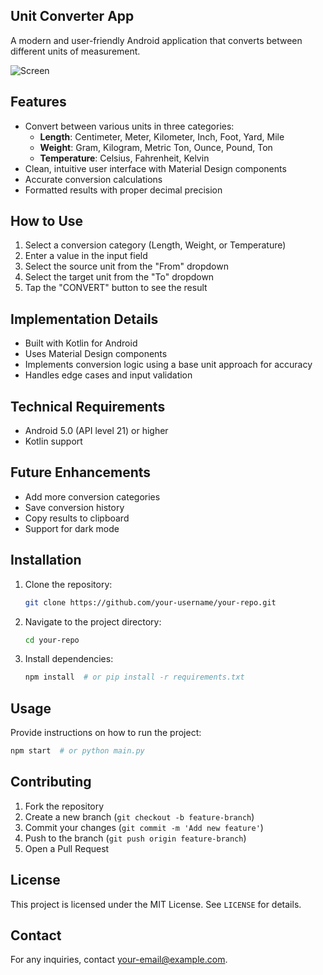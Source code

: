 ## Unit Converter App
A modern and user-friendly Android application that converts between different units of measurement.

![Screen](https://github.com/user-attachments/assets/bb802bfd-c430-47d2-9e18-ada520cd5267)
## Features
- Convert between various units in three categories:
  - **Length**: Centimeter, Meter, Kilometer, Inch, Foot, Yard, Mile
  - **Weight**: Gram, Kilogram, Metric Ton, Ounce, Pound, Ton
  - **Temperature**: Celsius, Fahrenheit, Kelvin
- Clean, intuitive user interface with Material Design components
- Accurate conversion calculations
- Formatted results with proper decimal precision

## How to Use
1. Select a conversion category (Length, Weight, or Temperature)
2. Enter a value in the input field
3. Select the source unit from the "From" dropdown
4. Select the target unit from the "To" dropdown
5. Tap the "CONVERT" button to see the result

## Implementation Details
- Built with Kotlin for Android
- Uses Material Design components
- Implements conversion logic using a base unit approach for accuracy
- Handles edge cases and input validation

## Technical Requirements
- Android 5.0 (API level 21) or higher
- Kotlin support

## Future Enhancements
- Add more conversion categories
- Save conversion history
- Copy results to clipboard
- Support for dark mode

## Installation
1. Clone the repository:
   ```sh
   git clone https://github.com/your-username/your-repo.git
   ```
2. Navigate to the project directory:
   ```sh
   cd your-repo
   ```
3. Install dependencies:
   ```sh
   npm install  # or pip install -r requirements.txt
   ```

## Usage
Provide instructions on how to run the project:
```sh
npm start  # or python main.py
```

## Contributing
1. Fork the repository
2. Create a new branch (`git checkout -b feature-branch`)
3. Commit your changes (`git commit -m 'Add new feature'`)
4. Push to the branch (`git push origin feature-branch`)
5. Open a Pull Request

## License
This project is licensed under the MIT License. See `LICENSE` for details.

## Contact
For any inquiries, contact [your-email@example.com](abdulmueez917@gmail.com).
